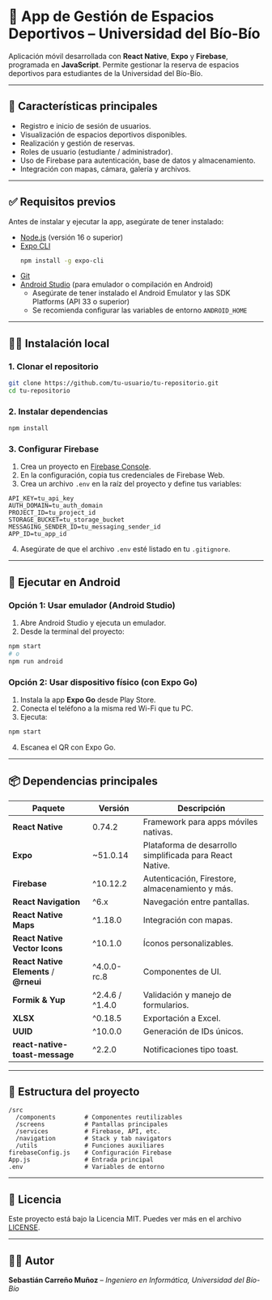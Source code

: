 
# 📱 App de Gestión de Espacios Deportivos – Universidad del Bío-Bío

Aplicación móvil desarrollada con **React Native**, **Expo** y **Firebase**, programada en **JavaScript**. Permite gestionar la reserva de espacios deportivos para estudiantes de la Universidad del Bío-Bío.

---

## 🚀 Características principales

- Registro e inicio de sesión de usuarios.
- Visualización de espacios deportivos disponibles.
- Realización y gestión de reservas.
- Roles de usuario (estudiante / administrador).
- Uso de Firebase para autenticación, base de datos y almacenamiento.
- Integración con mapas, cámara, galería y archivos.

---

## ✅ Requisitos previos

Antes de instalar y ejecutar la app, asegúrate de tener instalado:

- [Node.js](https://nodejs.org/) (versión 16 o superior)
- [Expo CLI](https://docs.expo.dev/get-started/installation/)
  ```bash
  npm install -g expo-cli
  ```
- [Git](https://git-scm.com/)
- [Android Studio](https://developer.android.com/studio) (para emulador o compilación en Android)
  - Asegúrate de tener instalado el Android Emulator y las SDK Platforms (API 33 o superior)
  - Se recomienda configurar las variables de entorno `ANDROID_HOME`

---

## 🧑‍💻 Instalación local

### 1. Clonar el repositorio

```bash
git clone https://github.com/tu-usuario/tu-repositorio.git
cd tu-repositorio
```

### 2. Instalar dependencias

```bash
npm install
```

### 3. Configurar Firebase

1. Crea un proyecto en [Firebase Console](https://console.firebase.google.com/).
2. En la configuración, copia tus credenciales de Firebase Web.
3. Crea un archivo `.env` en la raíz del proyecto y define tus variables:

```
API_KEY=tu_api_key
AUTH_DOMAIN=tu_auth_domain
PROJECT_ID=tu_project_id
STORAGE_BUCKET=tu_storage_bucket
MESSAGING_SENDER_ID=tu_messaging_sender_id
APP_ID=tu_app_id
```

4. Asegúrate de que el archivo `.env` esté listado en tu `.gitignore`.

---

## 🤖 Ejecutar en Android

### Opción 1: Usar emulador (Android Studio)

1. Abre Android Studio y ejecuta un emulador.
2. Desde la terminal del proyecto:

```bash
npm start
# o
npm run android
```

### Opción 2: Usar dispositivo físico (con Expo Go)

1. Instala la app **Expo Go** desde Play Store.
2. Conecta el teléfono a la misma red Wi-Fi que tu PC.
3. Ejecuta:

```bash
npm start
```

4. Escanea el QR con Expo Go.

---

## 📦 Dependencias principales

| Paquete | Versión | Descripción |
|--------|---------|-------------|
| **React Native** | 0.74.2 | Framework para apps móviles nativas. |
| **Expo** | ~51.0.14 | Plataforma de desarrollo simplificada para React Native. |
| **Firebase** | ^10.12.2 | Autenticación, Firestore, almacenamiento y más. |
| **React Navigation** | ^6.x | Navegación entre pantallas. |
| **React Native Maps** | ^1.18.0 | Integración con mapas. |
| **React Native Vector Icons** | ^10.1.0 | Íconos personalizables. |
| **React Native Elements** / **@rneui** | ^4.0.0-rc.8 | Componentes de UI. |
| **Formik & Yup** | ^2.4.6 / ^1.4.0 | Validación y manejo de formularios. |
| **XLSX** | ^0.18.5 | Exportación a Excel. |
| **UUID** | ^10.0.0 | Generación de IDs únicos. |
| **react-native-toast-message** | ^2.2.0 | Notificaciones tipo toast. |

---

## 📁 Estructura del proyecto

```
/src
  /components        # Componentes reutilizables
  /screens           # Pantallas principales
  /services          # Firebase, API, etc.
  /navigation        # Stack y tab navigators
  /utils             # Funciones auxiliares
firebaseConfig.js    # Configuración Firebase
App.js               # Entrada principal
.env                 # Variables de entorno
```

---

## 📄 Licencia

Este proyecto está bajo la Licencia MIT. Puedes ver más en el archivo [LICENSE](LICENSE).

---

## 👨‍💻 Autor

**Sebastián Carreño Muñoz** – _Ingeniero en Informática, Universidad del Bío-Bío_
